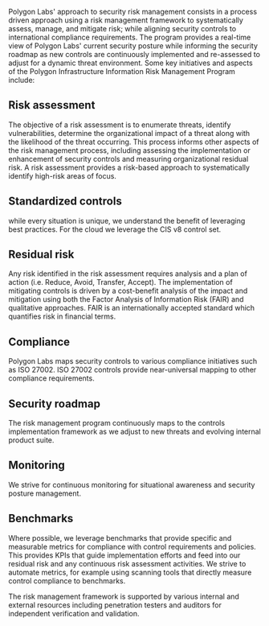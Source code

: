 Polygon Labs' approach to security risk management consists in a process driven approach using a risk management framework to systematically assess, manage, and mitigate risk; while aligning security controls to international compliance requirements. The program provides a real-time view of Polygon Labs' current security posture while informing the security roadmap as new controls are continuously implemented and re-assessed to adjust for a dynamic threat environment. Some key initiatives and aspects of the Polygon Infrastructure Information Risk Management Program include:

## Risk assessment
The objective of a risk assessment is to enumerate threats, identify vulnerabilities, determine the organizational impact of a threat along with the likelihood of the threat occurring. This process informs other aspects of the risk management process, including assessing the implementation or enhancement of security controls and measuring organizational residual risk. A risk assessment provides a risk-based approach to systematically identify high-risk areas of focus.
## Standardized controls
while every situation is unique, we understand the benefit of leveraging best practices. For the cloud we leverage the CIS v8 control set. 
## Residual risk
Any risk identified in the risk assessment requires analysis and a plan of action (i.e. Reduce, Avoid, Transfer, Accept). The implementation of mitigating controls is driven by a cost-benefit analysis of the impact and mitigation using both the Factor Analysis of Information Risk (FAIR) and qualitative approaches. FAIR is an internationally accepted standard which quantifies risk in financial terms.
## Compliance
Polygon Labs maps security controls to various compliance initiatives such as ISO 27002. ISO 27002 controls provide near-universal mapping to other compliance requirements.
## Security roadmap
The risk management program continuously maps to the controls implementation framework as we adjust to new threats and evolving internal product suite.
## Monitoring
We strive for continuous monitoring for situational awareness and security posture management.
## Benchmarks
Where possible, we leverage benchmarks that provide specific and measurable metrics for compliance with control requirements and policies. This provides KPIs that guide implementation efforts and feed into our residual risk and any continuous risk assessment activities. We strive to automate metrics, for example using scanning tools that directly measure control compliance to benchmarks.

The risk management framework is supported by various internal and external resources including penetration testers and auditors for independent verification and validation.